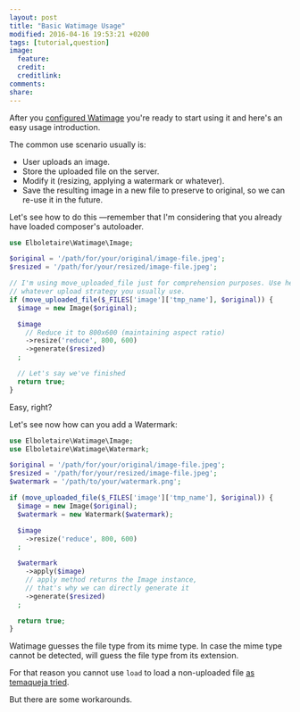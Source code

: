 ```yaml
---
layout: post
title: "Basic Watimage Usage"
modified: 2016-04-16 19:53:21 +0200
tags: [tutorial,question]
image:
  feature:
  credit:
  creditlink:
comments:
share:
---
```


After you [configured Watimage](/usage/setup) you're ready to start using it and
here's an easy usage introduction.

The common use scenario usually is:

- User uploads an image.
- Store the uploaded file on the server.
- Modify it (resizing, applying a watermark or whatever).
- Save the resulting image in a new file to preserve to original, so we can
  re-use it in the future.

Let's see how to do this —remember that I'm considering that you already have
loaded composer's autoloader.

~~~php
use Elboletaire\Watimage\Image;

$original = '/path/for/your/original/image-file.jpeg';
$resized = '/path/for/your/resized/image-file.jpeg';

// I'm using move_uploaded_file just for comprehension purposes. Use here
// whatever upload strategy you usually use.
if (move_uploaded_file($_FILES['image']['tmp_name'], $original)) {
  $image = new Image($original);

  $image
    // Reduce it to 800x600 (maintaining aspect ratio)
    ->resize('reduce', 800, 600)
    ->generate($resized)
  ;

  // Let's say we've finished
  return true;
}
~~~

Easy, right?

Let's see now how can you add a Watermark:

~~~php
use Elboletaire\Watimage\Image;
use Elboletaire\Watimage\Watermark;

$original = '/path/for/your/original/image-file.jpeg';
$resized = '/path/for/your/resized/image-file.jpeg';
$watermark = '/path/to/your/watermark.png';

if (move_uploaded_file($_FILES['image']['tmp_name'], $original)) {
  $image = new Image($original);
  $watermark = new Watermark($watermark);

  $image
    ->resize('reduce', 800, 600)
  ;

  $watermark
    ->apply($image)
    // apply method returns the Image instance,
    // that's why we can directly generate it
    ->generate($resized)
  ;

  return true;
}
~~~

Watimage guesses the file type from its mime type. In case the mime type cannot
be detected, will guess the file type from its extension.

For that reason you cannot use `load` to load a non-uploaded file
[as temaqueja tried](https://github.com/elboletaire/Watimage/issues/2).

But there are some workarounds.

